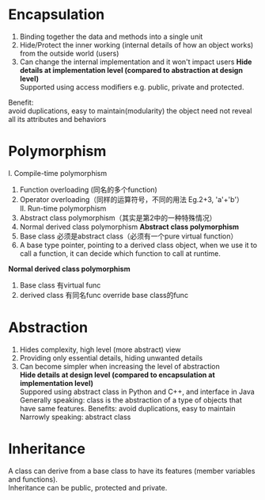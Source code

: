 # Encapsulation
1. Binding together the data and methods into a single unit   
2. Hide/Protect the inner working (internal details of how an object works) from the outside world (users)   
3. Can change the internal implementation and it won't impact users
**Hide details at implementation level (compared to abstraction at design level)**  
Supported using access modifiers e.g. public, private and protected.

Benefit:   
avoid duplications, easy to maintain(modularity)
the object need not reveal all its attributes and behaviors

# Polymorphism 
I. Compile-time polymorphism    
  1. Function overloading (同名的多个function)  
  2. Operator overloading（同样的运算符号，不同的用法 Eg.2+3, 'a'+'b'）  
II. Run-time polymorphism  
  1. Abstract class polymorphism（其实是第2中的一种特殊情况）    
  2. Normal derived class polymorphism
**Abstract class polymorphism**   
1. Base class 必须是abstract class（必须有一个pure virtual function）  
2. A base type pointer, pointing to a derived class object, when we use it to call a function, it can decide which function to call at runtime.   

**Normal derived class polymorphism**   
1. Base class 有virtual func
2. derived class 有同名func override base class的func

# Abstraction
1. Hides complexity, high level (more abstract) view    
2. Providing only essential details, hiding unwanted details   
3. Can become simpler when increasing the level of abstraction  
**Hide details at design level (compared to encapsulation at implementation level)**    
Suppored using abstract class in Python and C++, and interface in Java
Generally speaking: class is the abstraction of a type of objects that have same features. Benefits: avoid duplications, easy to maintain    
Narrowly speaking: abstract class

# Inheritance
A class can derive from a base class to have its features (member variables and functions).  
Inheritance can be public, protected and private.
